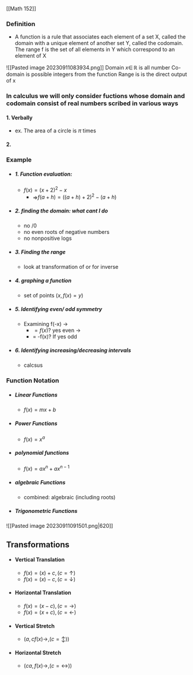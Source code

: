 [[Math 152]]
### Definition 
- A function is a rule that associates each element of a set X, called the domain with a unique element of another set Y, called the codomain. The range f is the set of all elements in Y which correspond to an element of X 

![[Pasted image 20230911083934.png]]
	Domain $x\in \,\mathbb{R}$ is all number
	Co-domain is possible integers from the function
		Range is is the direct output of x 

### In calculus we will only consider fuctions whose domain and codomain consist of real numbers scribed in various ways
#### 1. Verbally 
- ex. The area of a circle is $\pi$ times
#### 2. 

### Example
- ##### 1. Function evaluation: 
	- $f(x)=(x+2)^2-x$ 
		-  =>$f(a+h)=((a+h)+2)^2-(a+h)$
- ##### 2. finding the domain: what cant I do 
	-  no /0 
	-  no even roots of negative numbers 
	- no nonpositive logs
- ##### 3. Finding the range 
	- look at transformation of or for inverse
- ##### 4. graphing a function
	- set of points $(x,f(x)=y$)
- ##### 5. Identifying even/ odd symmetry 
	- Examining f(-x) ->
		-  $=f(x)?$ yes even ->
		- = -f(x)? If yes odd
- ##### 6. Identifying increasing/decreasing intervals
	- calcsus

### Function Notation
- ##### Linear Functions
	- $f(x)=mx+b$
- ##### Power Functions
	- $f(x)=x^a$
- ##### polynomial functions
	- $f(x)=ax^n+ax^{n-1}$
- ##### algebraic Functions
	- combined: algebraic (including roots)
- ##### Trigonometric Functions
![[Pasted image 20230911091501.png|620]]


## Transformations
- #### Vertical Translation
	- $f(x)=(x)+c,(c=\uparrow )$
	- $f(x)=(x)-c,(c=\downarrow )$
- #### Horizontal Translation
	- $f(x)=(x-c),(c=\to )$
	- $f(x)=(x+c),(c= \leftarrow  )$
- #### Vertical Stretch 
	- $(a,cf(x) \to, (c= \updownarrow))$
- #### Horizontal Stretch
	- $(ca,f(x) \to, (c= \leftrightarrow))$

